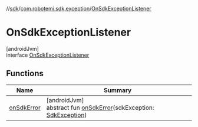 //[sdk](../../../index.md)/[com.robotemi.sdk.exception](../index.md)/[OnSdkExceptionListener](index.md)

# OnSdkExceptionListener

[androidJvm]\
interface [OnSdkExceptionListener](index.md)

## Functions

| Name | Summary |
|---|---|
| [onSdkError](on-sdk-error.md) | [androidJvm]<br>abstract fun [onSdkError](on-sdk-error.md)(sdkException: [SdkException](../-sdk-exception/index.md)) |
